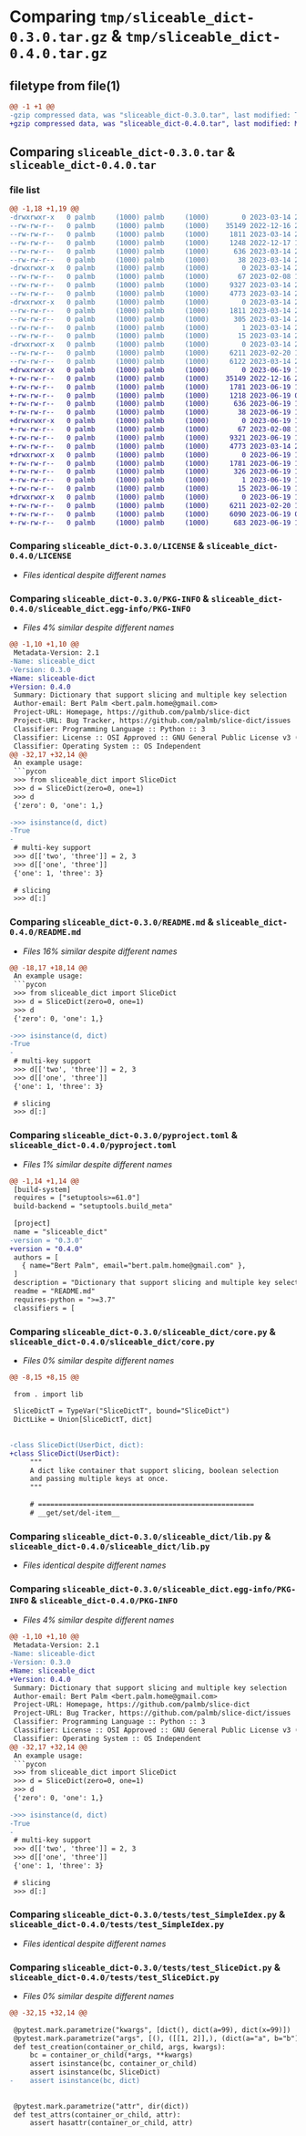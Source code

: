 # Comparing `tmp/sliceable_dict-0.3.0.tar.gz` & `tmp/sliceable_dict-0.4.0.tar.gz`

## filetype from file(1)

```diff
@@ -1 +1 @@
-gzip compressed data, was "sliceable_dict-0.3.0.tar", last modified: Tue Mar 14 21:11:37 2023, max compression
+gzip compressed data, was "sliceable_dict-0.4.0.tar", last modified: Mon Jun 19 10:19:04 2023, max compression
```

## Comparing `sliceable_dict-0.3.0.tar` & `sliceable_dict-0.4.0.tar`

### file list

```diff
@@ -1,18 +1,19 @@
-drwxrwxr-x   0 palmb     (1000) palmb     (1000)        0 2023-03-14 21:11:37.418180 sliceable_dict-0.3.0/
--rw-rw-r--   0 palmb     (1000) palmb     (1000)    35149 2022-12-16 23:31:45.000000 sliceable_dict-0.3.0/LICENSE
--rw-rw-r--   0 palmb     (1000) palmb     (1000)     1811 2023-03-14 21:11:37.418180 sliceable_dict-0.3.0/PKG-INFO
--rw-rw-r--   0 palmb     (1000) palmb     (1000)     1248 2022-12-17 13:19:37.000000 sliceable_dict-0.3.0/README.md
--rw-rw-r--   0 palmb     (1000) palmb     (1000)      636 2023-03-14 21:08:48.000000 sliceable_dict-0.3.0/pyproject.toml
--rw-rw-r--   0 palmb     (1000) palmb     (1000)       38 2023-03-14 21:11:37.418180 sliceable_dict-0.3.0/setup.cfg
-drwxrwxr-x   0 palmb     (1000) palmb     (1000)        0 2023-03-14 21:11:37.414180 sliceable_dict-0.3.0/sliceable_dict/
--rw-rw-r--   0 palmb     (1000) palmb     (1000)       67 2023-02-08 13:50:27.000000 sliceable_dict-0.3.0/sliceable_dict/__init__.py
--rw-rw-r--   0 palmb     (1000) palmb     (1000)     9327 2023-03-14 20:58:03.000000 sliceable_dict-0.3.0/sliceable_dict/core.py
--rw-rw-r--   0 palmb     (1000) palmb     (1000)     4773 2023-03-14 20:25:45.000000 sliceable_dict-0.3.0/sliceable_dict/lib.py
-drwxrwxr-x   0 palmb     (1000) palmb     (1000)        0 2023-03-14 21:11:37.414180 sliceable_dict-0.3.0/sliceable_dict.egg-info/
--rw-rw-r--   0 palmb     (1000) palmb     (1000)     1811 2023-03-14 21:11:37.000000 sliceable_dict-0.3.0/sliceable_dict.egg-info/PKG-INFO
--rw-rw-r--   0 palmb     (1000) palmb     (1000)      305 2023-03-14 21:11:37.000000 sliceable_dict-0.3.0/sliceable_dict.egg-info/SOURCES.txt
--rw-rw-r--   0 palmb     (1000) palmb     (1000)        1 2023-03-14 21:11:37.000000 sliceable_dict-0.3.0/sliceable_dict.egg-info/dependency_links.txt
--rw-rw-r--   0 palmb     (1000) palmb     (1000)       15 2023-03-14 21:11:37.000000 sliceable_dict-0.3.0/sliceable_dict.egg-info/top_level.txt
-drwxrwxr-x   0 palmb     (1000) palmb     (1000)        0 2023-03-14 21:11:37.418180 sliceable_dict-0.3.0/tests/
--rw-rw-r--   0 palmb     (1000) palmb     (1000)     6211 2023-02-20 17:58:12.000000 sliceable_dict-0.3.0/tests/test_SimpleIdex.py
--rw-rw-r--   0 palmb     (1000) palmb     (1000)     6122 2023-03-14 21:02:01.000000 sliceable_dict-0.3.0/tests/test_SliceDict.py
+drwxrwxr-x   0 palmb     (1000) palmb     (1000)        0 2023-06-19 10:19:04.777467 sliceable_dict-0.4.0/
+-rw-rw-r--   0 palmb     (1000) palmb     (1000)    35149 2022-12-16 23:31:45.000000 sliceable_dict-0.4.0/LICENSE
+-rw-rw-r--   0 palmb     (1000) palmb     (1000)     1781 2023-06-19 10:19:04.777467 sliceable_dict-0.4.0/PKG-INFO
+-rw-rw-r--   0 palmb     (1000) palmb     (1000)     1218 2023-06-19 09:54:41.000000 sliceable_dict-0.4.0/README.md
+-rw-rw-r--   0 palmb     (1000) palmb     (1000)      636 2023-06-19 10:15:39.000000 sliceable_dict-0.4.0/pyproject.toml
+-rw-rw-r--   0 palmb     (1000) palmb     (1000)       38 2023-06-19 10:19:04.777467 sliceable_dict-0.4.0/setup.cfg
+drwxrwxr-x   0 palmb     (1000) palmb     (1000)        0 2023-06-19 10:19:04.773467 sliceable_dict-0.4.0/sliceable_dict/
+-rw-rw-r--   0 palmb     (1000) palmb     (1000)       67 2023-02-08 13:50:27.000000 sliceable_dict-0.4.0/sliceable_dict/__init__.py
+-rw-rw-r--   0 palmb     (1000) palmb     (1000)     9321 2023-06-19 10:13:49.000000 sliceable_dict-0.4.0/sliceable_dict/core.py
+-rw-rw-r--   0 palmb     (1000) palmb     (1000)     4773 2023-03-14 20:25:45.000000 sliceable_dict-0.4.0/sliceable_dict/lib.py
+drwxrwxr-x   0 palmb     (1000) palmb     (1000)        0 2023-06-19 10:19:04.777467 sliceable_dict-0.4.0/sliceable_dict.egg-info/
+-rw-rw-r--   0 palmb     (1000) palmb     (1000)     1781 2023-06-19 10:19:04.000000 sliceable_dict-0.4.0/sliceable_dict.egg-info/PKG-INFO
+-rw-rw-r--   0 palmb     (1000) palmb     (1000)      326 2023-06-19 10:19:04.000000 sliceable_dict-0.4.0/sliceable_dict.egg-info/SOURCES.txt
+-rw-rw-r--   0 palmb     (1000) palmb     (1000)        1 2023-06-19 10:19:04.000000 sliceable_dict-0.4.0/sliceable_dict.egg-info/dependency_links.txt
+-rw-rw-r--   0 palmb     (1000) palmb     (1000)       15 2023-06-19 10:19:04.000000 sliceable_dict-0.4.0/sliceable_dict.egg-info/top_level.txt
+drwxrwxr-x   0 palmb     (1000) palmb     (1000)        0 2023-06-19 10:19:04.777467 sliceable_dict-0.4.0/tests/
+-rw-rw-r--   0 palmb     (1000) palmb     (1000)     6211 2023-02-20 17:58:12.000000 sliceable_dict-0.4.0/tests/test_SimpleIdex.py
+-rw-rw-r--   0 palmb     (1000) palmb     (1000)     6090 2023-06-19 09:55:38.000000 sliceable_dict-0.4.0/tests/test_SliceDict.py
+-rw-rw-r--   0 palmb     (1000) palmb     (1000)      683 2023-06-19 10:14:01.000000 sliceable_dict-0.4.0/tests/test_pickle.py
```

### Comparing `sliceable_dict-0.3.0/LICENSE` & `sliceable_dict-0.4.0/LICENSE`

 * *Files identical despite different names*

### Comparing `sliceable_dict-0.3.0/PKG-INFO` & `sliceable_dict-0.4.0/sliceable_dict.egg-info/PKG-INFO`

 * *Files 4% similar despite different names*

```diff
@@ -1,10 +1,10 @@
 Metadata-Version: 2.1
-Name: sliceable_dict
-Version: 0.3.0
+Name: sliceable-dict
+Version: 0.4.0
 Summary: Dictionary that support slicing and multiple key selection
 Author-email: Bert Palm <bert.palm.home@gmail.com>
 Project-URL: Homepage, https://github.com/palmb/slice-dict
 Project-URL: Bug Tracker, https://github.com/palmb/slice-dict/issues
 Classifier: Programming Language :: Python :: 3
 Classifier: License :: OSI Approved :: GNU General Public License v3 (GPLv3)
 Classifier: Operating System :: OS Independent
@@ -32,17 +32,14 @@
 An example usage:
 ```pycon
 >>> from sliceable_dict import SliceDict
 >>> d = SliceDict(zero=0, one=1)
 >>> d
 {'zero': 0, 'one': 1,}
 
->>> isinstance(d, dict)
-True
-
 # multi-key support 
 >>> d[['two', 'three']] = 2, 3
 >>> d[['one', 'three']]
 {'one': 1, 'three': 3}
 
 # slicing
 >>> d[:]
```

### Comparing `sliceable_dict-0.3.0/README.md` & `sliceable_dict-0.4.0/README.md`

 * *Files 16% similar despite different names*

```diff
@@ -18,17 +18,14 @@
 An example usage:
 ```pycon
 >>> from sliceable_dict import SliceDict
 >>> d = SliceDict(zero=0, one=1)
 >>> d
 {'zero': 0, 'one': 1,}
 
->>> isinstance(d, dict)
-True
-
 # multi-key support 
 >>> d[['two', 'three']] = 2, 3
 >>> d[['one', 'three']]
 {'one': 1, 'three': 3}
 
 # slicing
 >>> d[:]
```

### Comparing `sliceable_dict-0.3.0/pyproject.toml` & `sliceable_dict-0.4.0/pyproject.toml`

 * *Files 1% similar despite different names*

```diff
@@ -1,14 +1,14 @@
 [build-system]
 requires = ["setuptools>=61.0"]
 build-backend = "setuptools.build_meta"
 
 [project]
 name = "sliceable_dict"
-version = "0.3.0"
+version = "0.4.0"
 authors = [
   { name="Bert Palm", email="bert.palm.home@gmail.com" },
 ]
 description = "Dictionary that support slicing and multiple key selection"
 readme = "README.md"
 requires-python = ">=3.7"
 classifiers = [
```

### Comparing `sliceable_dict-0.3.0/sliceable_dict/core.py` & `sliceable_dict-0.4.0/sliceable_dict/core.py`

 * *Files 0% similar despite different names*

```diff
@@ -8,15 +8,15 @@
 
 from . import lib
 
 SliceDictT = TypeVar("SliceDictT", bound="SliceDict")
 DictLike = Union[SliceDictT, dict]
 
 
-class SliceDict(UserDict, dict):
+class SliceDict(UserDict):
     """
     A dict like container that support slicing, boolean selection
     and passing multiple keys at once.
     """
 
     # =====================================================
     # __get/set/del-item__
```

### Comparing `sliceable_dict-0.3.0/sliceable_dict/lib.py` & `sliceable_dict-0.4.0/sliceable_dict/lib.py`

 * *Files identical despite different names*

### Comparing `sliceable_dict-0.3.0/sliceable_dict.egg-info/PKG-INFO` & `sliceable_dict-0.4.0/PKG-INFO`

 * *Files 4% similar despite different names*

```diff
@@ -1,10 +1,10 @@
 Metadata-Version: 2.1
-Name: sliceable-dict
-Version: 0.3.0
+Name: sliceable_dict
+Version: 0.4.0
 Summary: Dictionary that support slicing and multiple key selection
 Author-email: Bert Palm <bert.palm.home@gmail.com>
 Project-URL: Homepage, https://github.com/palmb/slice-dict
 Project-URL: Bug Tracker, https://github.com/palmb/slice-dict/issues
 Classifier: Programming Language :: Python :: 3
 Classifier: License :: OSI Approved :: GNU General Public License v3 (GPLv3)
 Classifier: Operating System :: OS Independent
@@ -32,17 +32,14 @@
 An example usage:
 ```pycon
 >>> from sliceable_dict import SliceDict
 >>> d = SliceDict(zero=0, one=1)
 >>> d
 {'zero': 0, 'one': 1,}
 
->>> isinstance(d, dict)
-True
-
 # multi-key support 
 >>> d[['two', 'three']] = 2, 3
 >>> d[['one', 'three']]
 {'one': 1, 'three': 3}
 
 # slicing
 >>> d[:]
```

### Comparing `sliceable_dict-0.3.0/tests/test_SimpleIdex.py` & `sliceable_dict-0.4.0/tests/test_SimpleIdex.py`

 * *Files identical despite different names*

### Comparing `sliceable_dict-0.3.0/tests/test_SliceDict.py` & `sliceable_dict-0.4.0/tests/test_SliceDict.py`

 * *Files 0% similar despite different names*

```diff
@@ -32,15 +32,14 @@
 
 @pytest.mark.parametrize("kwargs", [dict(), dict(a=99), dict(x=99)])
 @pytest.mark.parametrize("args", [(), ([[1, 2]],), (dict(a="a", b="b"),)])
 def test_creation(container_or_child, args, kwargs):
     bc = container_or_child(*args, **kwargs)
     assert isinstance(bc, container_or_child)
     assert isinstance(bc, SliceDict)
-    assert isinstance(bc, dict)
 
 
 @pytest.mark.parametrize("attr", dir(dict))
 def test_attrs(container_or_child, attr):
     assert hasattr(container_or_child, attr)
```

